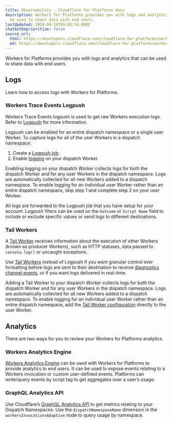 ```yaml
---
title: Observability · Cloudflare for Platforms docs
description: Workers for Platforms provides you with logs and analytics that can
  be used to share data with end users.
lastUpdated: 2024-09-26T09:08:34.000Z
chatbotDeprioritize: false
source_url:
  html: https://developers.cloudflare.com/cloudflare-for-platforms/workers-for-platforms/configuration/observability/
  md: https://developers.cloudflare.com/cloudflare-for-platforms/workers-for-platforms/configuration/observability/index.md
---
```


Workers for Platforms provides you with logs and analytics that can be used to share data with end users.

## Logs

Learn how to access logs with Workers for Platforms.

### Workers Trace Events Logpush

Workers Trace Events logpush is used to get raw Workers execution logs. Refer to [Logpush](https://developers.cloudflare.com/workers/observability/logs/logpush/) for more information.

Logpush can be enabled for an entire dispatch namespace or a single user Worker. To capture logs for all of the user Workers in a dispatch namespace:

1. Create a [Logpush job](https://developers.cloudflare.com/workers/observability/logs/logpush/#create-a-logpush-job).
2. Enable [logging](https://developers.cloudflare.com/workers/observability/logs/logpush/#enable-logging-on-your-worker) on your dispatch Worker.

Enabling logging on your dispatch Worker collects logs for both the dispatch Worker and for any user Workers in the dispatch namespace. Logs are automatically collected for all new Workers added to a dispatch namespace. To enable logging for an individual user Worker rather than an entire dispatch namespace, skip step 1 and complete step 2 on your user Worker.

All logs are forwarded to the Logpush job that you have setup for your account. Logpush filters can be used on the `Outcome` or `Script Name` field to include or exclude specific values or send logs to different destinations.

### Tail Workers

A [Tail Worker](https://developers.cloudflare.com/workers/observability/logs/tail-workers/) receives information about the execution of other Workers (known as producer Workers), such as HTTP statuses, data passed to `console.log()` or uncaught exceptions.

Use [Tail Workers](https://developers.cloudflare.com/workers/observability/logs/tail-workers/) instead of Logpush if you want granular control over formatting before logs are sent to their destination to receive [diagnostics channel events](https://developers.cloudflare.com/workers/runtime-apis/nodejs/diagnostics-channel), or if you want logs delivered in real-time.

Adding a Tail Worker to your dispatch Worker collects logs for both the dispatch Worker and for any user Workers in the dispatch namespace. Logs are automatically collected for all new Workers added to a dispatch namespace. To enable logging for an individual user Worker rather than an entire dispatch namespace, add the [Tail Worker configuration](https://developers.cloudflare.com/workers/observability/logs/tail-workers/#configure-tail-workers) directly to the user Worker.

## Analytics

There are two ways for you to review your Workers for Platforms analytics.

### Workers Analytics Engine

[Workers Analytics Engine](https://developers.cloudflare.com/analytics/analytics-engine/) can be used with Workers for Platforms to provide analytics to end users. It can be used to expose events relating to a Workers invocation or custom user-defined events. Platforms can write/query events by script tag to get aggregates over a user’s usage.

### GraphQL Analytics API

Use Cloudflare’s [GraphQL Analytics API](https://developers.cloudflare.com/analytics/graphql-api) to get metrics relating to your Dispatch Namespaces. Use the `dispatchNamespaceName` dimension in the `workersInvocationsAdaptive` node to query usage by namespace.
